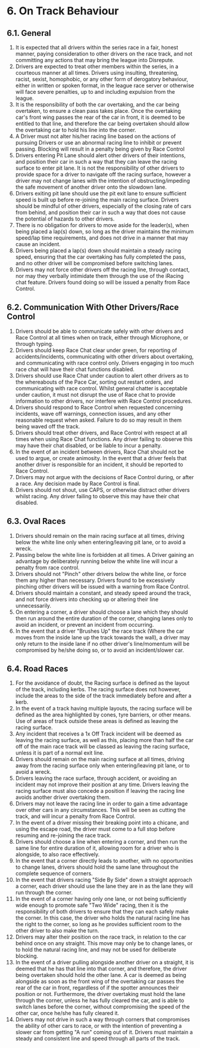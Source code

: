 # 6. On Track Behaviour

## 6.1. General

1. It is expected that all drivers within the series race in a fair, honest manner, paying consideration to other drivers on the race track, and not committing any actions that may bring the league into Disrepute.
2. Drivers are expected to treat other members within the series, in a courteous manner at all times. Drivers using insulting, threatening, racist, sexist, homophobic, or any other form of derogatory behaviour, either in written or spoken format, in the league race server or otherwise will face severe penalties, up to and including expulsion from the league.
3. It is the responsibility of both the car overtaking, and the car being overtaken, to ensure a clean pass takes place. Once the overtaking car's front wing passes the rear of the car in front, it is deemed to be entitled to that line, and therefore the car being overtaken should allow the overtaking car to hold his line into the corner.
4. A Driver must not alter his/her racing line based on the actions of pursuing Drivers or use an abnormal racing line to inhibit or prevent passing. Blocking will result in a penalty being given by Race Control
5. Drivers entering Pit Lane should alert other drivers of their intentions, and position their car in such a way that they can leave the racing surface to enter pit lane. It is not the responsibility of other drivers to provide space for a driver to navigate off the racing surface, however a driver may not change lanes with the intention of obstructing/impeding the safe movement of another driver onto the slowdown lane.
6. Drivers exiting pit lane should use the pit exit lane to ensure sufficient speed is built up before re-joining the main racing surface. Drivers should be mindful of other drivers, especially of the closing rate of cars from behind, and position their car in such a way that does not cause the potential of hazards to other drivers.
7. There is no obligation for drivers to move aside for the leader(s), when being placed a lap(s) down, so long as the driver maintains the minimum speed/lap time requirements, and does not drive in a manner that may cause an incident.
8. Drivers being placed a lap(s) down should maintain a steady racing speed, ensuring that the car overtaking has fully completed the pass, and no other driver will be compromised before switching lanes.
9. Drivers may not force other drivers off the racing line, through contact, nor may they verbally intimidate them through the use of the iRacing chat feature. Drivers found doing so will be issued a penalty from Race Control.

## 6.2. Communication With Other Drivers/Race Control

1. Drivers should be able to communicate safely with other drivers and Race Control at all times when on track, either through Microphone, or through typing.
2. Drivers should keep Race Chat clear under green, for reporting of accidents/incidents, communicating with other drivers about overtaking, and communicating with race control only. Drivers engaging in too much race chat will have their chat functions disabled.
3. Drivers should use Race Chat under caution to alert other drivers as to the whereabouts of the Pace Car, sorting out restart orders, and communicating with race control. Whilst general chatter is acceptable under caution, it must not disrupt the use of Race chat to provide information to other drivers, nor interfere with Race Control procedures.
4. Drivers should respond to Race Control when requested concerning incidents, wave off warnings, connection issues, and any other reasonable request when asked. Failure to do so may result in them being waved off the track.
5. Drivers should treat other drivers, and Race Control with respect at all times when using Race Chat functions. Any driver failing to observe this may have their chat disabled, or be liable to incur a penalty.
6. In the event of an incident between drivers, Race Chat should not be used to argue, or create animosity. In the event that a driver feels that another driver is responsible for an incident, it should be reported to Race Control.
7. Drivers may not argue with the decisions of Race Control during, or after a race. Any decision made by Race Control is final.
8. Drivers should not shout, use CAPS, or otherwise distract other drivers whilst racing. Any driver failing to observe this may have their chat disabled.

## 6.3. Oval Races

1. Drivers should remain on the main racing surface at all times, driving below the white line only when entering/leaving pit lane, or to avoid a wreck.
2. Passing below the white line is forbidden at all times. A Driver gaining an advantage by deliberately running below the white line will incur a penalty from race control.
3. Drivers should not "Pinch" other drivers below the white line, or force them any higher than necessary. Drivers found to be excessively pinching other drivers will be issued with a warning from Race Control.
4. Drivers should maintain a constant, and steady speed around the track, and not force drivers into checking up or altering their line unnecessarily.
5. On entering a corner, a driver should choose a lane which they should then run around the entire duration of the corner, changing lanes only to avoid an incident, or prevent an incident from occurring.
6. In the event that a driver "Brushes Up" the race track (Where the car moves from the inside lane up the track towards the wall), a driver may only return to the inside lane if no other driver's line/momentum will be compromised by he/she doing so, or to avoid an incident/slower car.

## 6.4. Road Races

1. For the avoidance of doubt, the Racing surface is defined as the layout of the track, including kerbs. The racing surface does not however, include the areas to the side of the track immediately before and after a kerb.
2. In the event of a track having multiple layouts, the racing surface will be defined as the area highlighted by cones, tyre barriers, or other means. Use of areas of track outside these areas is defined as leaving the racing surface.
3. Any incident that receives a 1x Off Track incident will be deemed as leaving the racing surface, as well as this, placing more than half the car off of the main race track will be classed as leaving the racing surface, unless it is part of a normal exit line.
4. Drivers should remain on the main racing surface at all times, driving away from the racing surface only when entering/leaving pit lane, or to avoid a wreck.
5. Drivers leaving the race surface, through accident, or avoiding an incident may not improve their position at any time. Drivers leaving the racing surface must also concede a position if leaving the racing line avoids another driver overtaking them.
6. Drivers may not leave the racing line in order to gain a time advantage over other cars in any circumstances. This will be seen as cutting the track, and will incur a	penalty from Race Control.
7. In the event of a driver missing their breaking point into a chicane, and using the escape road, the driver must come to a full stop before resuming and re-joining the race track.
8. Drivers should choose a line when entering a corner, and then run the same line for entire duration of it, allowing room for a driver who is alongside, to also race effectively.
9. In the event that a corner directly leads to another, with no opportunities to change lanes, drivers should hold the same lane throughout the complete sequence of corners.
10. In the event that drivers racing "Side By Side" down a straight approach a corner, each driver should use the lane they are in as the lane they will run through the corner.
11. In the event of a corner having only one lane, or not being sufficiently wide enough to promote safe "Two Wide" racing, then it is the responsibility of both drivers to ensure that they can each safely make the corner. In this case, the driver who holds the natural racing line has the right to the corner, so long as he provides sufficient room to the other driver to also make the turn.
12.	Drivers may alter their position on the race track, in relation to the car behind once on any straight. This move may only be to change lanes, or to hold the natural racing line, and may not be used for deliberate blocking.
13.	In the event of a driver pulling alongside another driver on a straight, it is deemed that he has that line into that corner, and therefore, the driver being overtaken should hold the other lane. A car is deemed as being alongside as soon as the front wing of the overtaking car passes the rear of the car in front, regardless of if the spotter announces their position or not. Furthermore, the driver overtaking must hold the lane through the corner, unless he has fully cleared the car, and is able to switch lanes before the corner, without compromising the speed of the other car, once he/she has fully cleared it.
14.	Drivers may not drive in such a way through corners that compromises the ability of other cars to race, or with the intention of preventing a slower car from getting "A run" coming out of it. Drivers must maintain a steady and consistent line and speed through all parts of the track.
